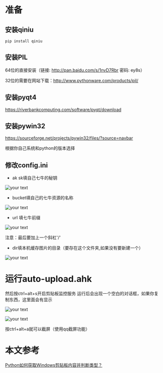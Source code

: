 # 准备
## 安装qiniu
	pip install qiniu
## 安装PIL
64位的直接安装（链接: http://pan.baidu.com/s/1nvD7Rbr 密码: ey8s）

32位的需要在网站下载：http://www.pythonware.com/products/pil/

## 安装pyqt4
https://riverbankcomputing.com/software/pyqt/download

## 安装pywin32
https://sourceforge.net/projects/pywin32/files/?source=navbar

根据你自己系统和python的版本选择

## 修改config.ini
- ak sk填自己七牛的秘钥

![your text](http://o7bk1ffzo.bkt.clouddn.com/1463834793689)

- bucket填自己的七牛资源的名称

![your text](http://o7bk1ffzo.bkt.clouddn.com/1463834826744)

- url 填七牛前缀

![your text](http://o7bk1ffzo.bkt.clouddn.com/1463835143145)

注意：最后要加上一个斜杠'/'

- dir填本机缓存图片的目录（要存在这个文件夹,如果没有要新建一个）

![your text](http://o7bk1ffzo.bkt.clouddn.com/1463834858628)

# 运行auto-upload.ahk
然后按ctrl+alt+s开启剪贴板监控服务
运行后会出现一个空白的对话框，如果你复制东西，这里面会有显示

![your text](http://o7bk1ffzo.bkt.clouddn.com/1463833884730)


![your text](http://o7bk1ffzo.bkt.clouddn.com/1463833945050)

按ctrl+alt+a就可以截屏（使用qq截屏功能）

# 本文参考
[Python如何获取Windows剪贴板内容并判断类型？](https://www.zhihu.com/question/37741420)

